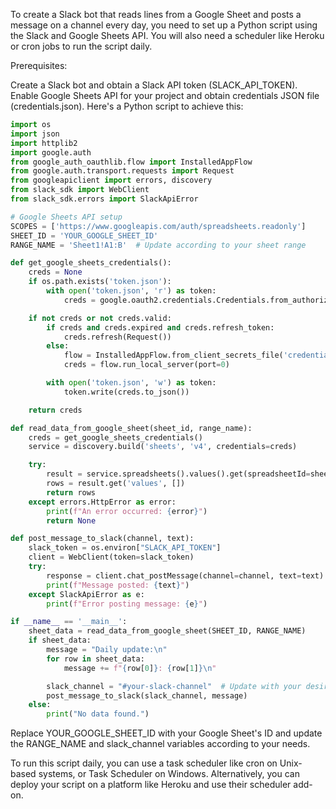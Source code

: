 To create a Slack bot that reads lines from a Google Sheet and posts a message on a channel every day, you need to set up a Python script using the Slack and Google Sheets API. You will also need a scheduler like Heroku or cron jobs to run the script daily.

Prerequisites:

Create a Slack bot and obtain a Slack API token (SLACK_API_TOKEN).
Enable Google Sheets API for your project and obtain credentials JSON file (credentials.json).
Here's a Python script to achieve this:

```py
import os
import json
import httplib2
import google.auth
from google_auth_oauthlib.flow import InstalledAppFlow
from google.auth.transport.requests import Request
from googleapiclient import errors, discovery
from slack_sdk import WebClient
from slack_sdk.errors import SlackApiError

# Google Sheets API setup
SCOPES = ['https://www.googleapis.com/auth/spreadsheets.readonly']
SHEET_ID = 'YOUR_GOOGLE_SHEET_ID'
RANGE_NAME = 'Sheet1!A1:B'  # Update according to your sheet range

def get_google_sheets_credentials():
    creds = None
    if os.path.exists('token.json'):
        with open('token.json', 'r') as token:
            creds = google.oauth2.credentials.Credentials.from_authorized_user_info(info=json.load(token))

    if not creds or not creds.valid:
        if creds and creds.expired and creds.refresh_token:
            creds.refresh(Request())
        else:
            flow = InstalledAppFlow.from_client_secrets_file('credentials.json', SCOPES)
            creds = flow.run_local_server(port=0)

        with open('token.json', 'w') as token:
            token.write(creds.to_json())

    return creds

def read_data_from_google_sheet(sheet_id, range_name):
    creds = get_google_sheets_credentials()
    service = discovery.build('sheets', 'v4', credentials=creds)

    try:
        result = service.spreadsheets().values().get(spreadsheetId=sheet_id, range=range_name).execute()
        rows = result.get('values', [])
        return rows
    except errors.HttpError as error:
        print(f"An error occurred: {error}")
        return None

def post_message_to_slack(channel, text):
    slack_token = os.environ["SLACK_API_TOKEN"]
    client = WebClient(token=slack_token)
    try:
        response = client.chat_postMessage(channel=channel, text=text)
        print(f"Message posted: {text}")
    except SlackApiError as e:
        print(f"Error posting message: {e}")

if __name__ == '__main__':
    sheet_data = read_data_from_google_sheet(SHEET_ID, RANGE_NAME)
    if sheet_data:
        message = "Daily update:\n"
        for row in sheet_data:
            message += f"{row[0]}: {row[1]}\n"

        slack_channel = "#your-slack-channel"  # Update with your desired Slack channel
        post_message_to_slack(slack_channel, message)
    else:
        print("No data found.")

```

Replace YOUR_GOOGLE_SHEET_ID with your Google Sheet's ID and update the RANGE_NAME and slack_channel variables according to your needs.

To run this script daily, you can use a task scheduler like cron on Unix-based systems, or Task Scheduler on Windows. Alternatively, you can deploy your script on a platform like Heroku and use their scheduler add-on.